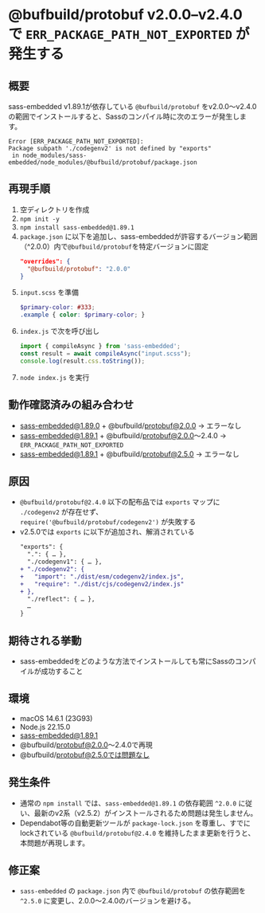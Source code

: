 # @bufbuild/protobuf v2.0.0–v2.4.0 で `ERR_PACKAGE_PATH_NOT_EXPORTED` が発生する

## 概要

sass-embedded v1.89.1が依存している `@bufbuild/protobuf` をv2.0.0～v2.4.0の範囲でインストールすると、Sassのコンパイル時に次のエラーが発生します。

```
Error [ERR_PACKAGE_PATH_NOT_EXPORTED]:
Package subpath './codegenv2' is not defined by "exports"
 in node_modules/sass-embedded/node_modules/@bufbuild/protobuf/package.json
```

## 再現手順

1. 空ディレクトリを作成  
2. `npm init -y`  
3. `npm install sass-embedded@1.89.1`  
4. `package.json` に以下を追加し、sass-embeddedが許容するバージョン範囲（^2.0.0）内で`@bufbuild/protobuf`を特定バージョンに固定  
   ```json
   "overrides": {
     "@bufbuild/protobuf": "2.0.0"
   }
   ```
5. `input.scss` を準備  
   ```scss
   $primary-color: #333;
   .example { color: $primary-color; }
   ```
6. `index.js` で次を呼び出し  
   ```js
   import { compileAsync } from 'sass-embedded';
   const result = await compileAsync("input.scss");
   console.log(result.css.toString());
   ```
7. `node index.js` を実行  

## 動作確認済みの組み合わせ

- sass-embedded@1.89.0 + @bufbuild/protobuf@2.0.0 → エラーなし  
- sass-embedded@1.89.1 + @bufbuild/protobuf@2.0.0～2.4.0 → `ERR_PACKAGE_PATH_NOT_EXPORTED`  
- sass-embedded@1.89.1 + @bufbuild/protobuf@2.5.0 → エラーなし  

## 原因

- `@bufbuild/protobuf@2.4.0` 以下の配布品では `exports` マップに `./codegenv2` が存在せず、  
  `require('@bufbuild/protobuf/codegenv2')` が失敗する  
- v2.5.0では `exports` に以下が追加され、解消されている  
  ```diff
  "exports": {
    ".": { … },
    "./codegenv1": { … },
  + "./codegenv2": {
  +   "import": "./dist/esm/codegenv2/index.js",
  +   "require": "./dist/cjs/codegenv2/index.js"
  + },
    "./reflect": { … },
    …
  }
  ```

## 期待される挙動

- sass-embeddedをどのような方法でインストールしても常にSassのコンパイルが成功すること

## 環境

- macOS 14.6.1 (23G93)  
- Node.js 22.15.0  
- sass-embedded@1.89.1  
- @bufbuild/protobuf@2.0.0～2.4.0で再現  
- @bufbuild/protobuf@2.5.0では問題なし

## 発生条件

- 通常の `npm install` では、`sass-embedded@1.89.1` の依存範囲 `^2.0.0` に従い、最新のv2系（v2.5.2）がインストールされるため問題は発生しません。
- Dependabot等の自動更新ツールが `package-lock.json` を尊重し、すでにlockされている `@bufbuild/protobuf@2.4.0` を維持したまま更新を行うと、本問題が再現します。

## 修正案

- `sass-embedded` の `package.json` 内で `@bufbuild/protobuf` の依存範囲を `^2.5.0` に変更し、2.0.0～2.4.0のバージョンを避ける。
